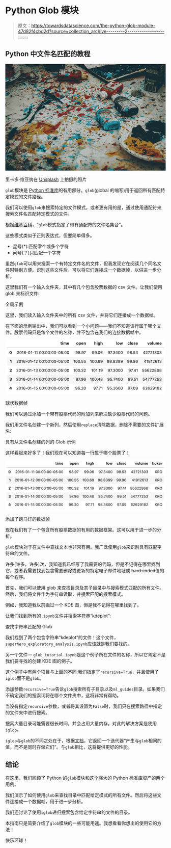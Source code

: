 # Python Glob 模块

> 原文：<https://towardsdatascience.com/the-python-glob-module-47d82f4cbd2d?source=collection_archive---------2----------------------->

## Python 中文件名匹配的教程

![](img/e83f97ce7bd577a6fb6290d50be0bf53.png)

里卡多·维亚纳在 [Unsplash](https://unsplash.com/s/photos/glob?utm_source=unsplash&utm_medium=referral&utm_content=creditCopyText) 上拍摄的照片

`glob`模块是 [Python 标准库](https://docs.python.org/3/library/glob.html)的有用部分。`glob`(global 的缩写)用于返回所有匹配特定模式的文件路径。

我们可以使用`glob`来搜索特定的文件模式，或者更有用的是，通过使用通配符来搜索文件名匹配特定模式的文件。

根据[维基百科](https://en.wikipedia.org/wiki/Glob_(programming))，“`glob`模式指定了带有通配符的文件名集合”。

这些模式类似于正则表达式，但要简单得多。

*   星号(*):匹配零个或多个字符
*   问号(？)只匹配一个字符

虽然`glob`可以用来搜索一个有特定文件名的文件，但我发现它在阅读几个同名文件时特别方便。识别这些文件后，可以将它们连接成一个数据帧，以供进一步分析。

这里我们有一个输入文件夹，其中有几个包含股票数据的 csv 文件。让我们使用 glob 来标识文件:

全局示例

这里，我们读入输入文件夹中的所有 csv 文件，并将它们连接成一个数据帧。

在下面的示例输出中，我们可以看到一个小问题——我们不知道该行属于哪个文件。股票代码只是每个文件的名称，并不包含在我们的连接数据帧中。

![](img/603e63edc81cf619fcc06fd78753a75e.png)

球状数据帧

我们可以通过添加一个带有股票代码的附加列来解决缺少股票代码的问题。

我们用文件名创建一个新列，然后使用`replace`清除数据，删除不需要的文件扩展名:

具有从文件名创建的列的 Glob 示例

这样看起来好多了！我们现在可以知道每一行属于哪个股票了！

![](img/5b83df5640b11155c073675c3962f9a1.png)

添加了跑马灯的数据帧

现在我们有了一个包含所有股票数据的有用的数据框架。这可以用于进一步的分析。

`glob`模块对于在文件中查找文本也非常有用。我广泛使用`glob`来识别具有匹配字符串的文件。

许多(许多，许多)次，我知道我已经写了我需要的代码，但是不记得在哪里找到它，或者我需要找到包含需要删除或更新的特定电子邮件地址或 h̵a̵r̵d̵-̵c̵o̵d̵e̵d̵值的每个程序。

首先，我们可以使用 glob 来查找目录及其子目录中与搜索模式匹配的所有文件。然后，我们将文件作为字符串读取，并搜索匹配的搜索模式。

例如，我知道我以前画过一个 KDE 图，但是我不记得在哪里找到了。

让我们找到所有的`.ipynb`文件并搜索字符串“kdeplot”:

查找字符串匹配的 Glob

我们找到了两个包含字符串“kdeplot”的文件！这个文件，`superhero_exploratory_analysis.ipynb`应该就是我们要找的。

另一个文件— `glob_tutorial.ipynb`是这个例子所在文件的名称，所以它肯定不是我们要寻找的创建 KDE 图的例子。

这个例子中有两个项目与上面的不同:我们指定了`recursive=True`，并且使用了`iglob`而不是`glob`。

添加参数`recursive=True`告诉`glob`搜索所有子目录以及`ml_guides`目录。如果我们不确定我们的搜索词将在哪个文件夹中，这将非常有帮助。

当没有指定`recursive`参数，或者将其设置为`False`时，我们只在搜索路径中指定的文件夹中进行搜索。

搜索大量目录可能需要很长时间，并会占用大量内存。对此的解决方案是使用`iglob`。

`iglob`与`glob`的不同之处在于，根据[文档](https://docs.python.org/3/library/glob.html)，它返回一个迭代器“产生与`glob`相同的值，而不是同时存储它们”。与`glob`相比，这将提供更好的性能。

## 结论

在这里，我们回顾了 Python 的`glob`模块和这个强大的 Python 标准库资产的两个用例。

我们演示了如何使用`glob`来查找目录中匹配给定模式的所有文件。然后将这些文件连接成一个数据帧，用于进一步分析。

我们还讨论了使用`iglob`递归搜索包含给定字符串的文件的目录。

本指南只是简要介绍了`glob`模块的一些可能用途。我想看看你想出的使用它的方法！

快乐环球！